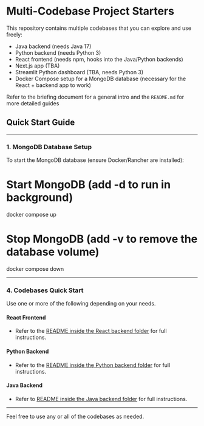 Multi-Codebase Project Starters
============================

This repository contains multiple codebases that you can explore and use freely:

-   Java backend (needs Java 17)
-   Python backend (needs Python 3)
-   React frontend (needs npm, hooks into the Java/Python backends)
-   Next.js app (TBA)
-   Streamlit Python dashboard (TBA, needs Python 3)
-   Docker Compose setup for a MongoDB database (necessary for the React + backend app to work)

Refer to the briefing document for a general intro  and the `README.md` for more detailed guides


Quick Start Guide
-----------------
* * * * *

### 1\. MongoDB Database Setup

To start the MongoDB database (ensure Docker/Rancher are installed):


# Start MongoDB (add -d to run in background)

docker compose up

# Stop MongoDB (add -v to remove the database volume)

docker compose down

* * * * *

### 4\. Codebases Quick Start

Use one or more of the following depending on your needs.

#### React Frontend

-   Refer to the [README inside the React backend folder](react-starter/README.md) for full instructions.

#### Python Backend

-   Refer to the [README inside the Python backend folder](python-starter/README.md) for full instructions.

#### Java Backend

-   Refer to [README inside the Java backend folder](java-starter/README.md) for full instructions.

* * * * *

Feel free to use any or all of the codebases as needed.
